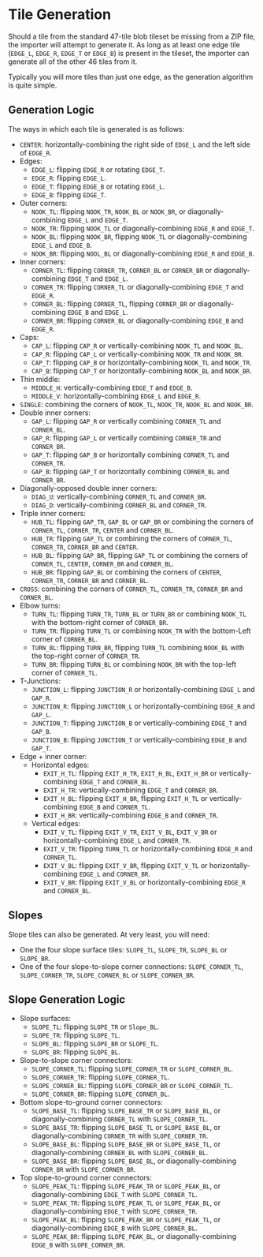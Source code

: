 # Tile Generation
Should a tile from the standard 47-tile blob tileset be missing from a ZIP file, the importer will attempt to generate it. As long as at least one edge tile (`EDGE_L`, `EDGE_R`, `EDGE_T` or `EDGE_B`) is present in the tileset, the importer can generate all of the other 46 tiles from it.

Typically you will more tiles than just one edge, as the generation algorithm is quite simple.

## Generation Logic
The ways in which each tile is generated is as follows:
- `CENTER`: horizontally-combining the right side of `EDGE_L` and the left side of `EDGE_R`.
- Edges:
  - `EDGE_L`: flipping `EDGE_R` or rotating `EDGE_T`.
  - `EDGE_R`: flipping `EDGE_L`.
  - `EDGE_T`: flipping `EDGE_B` or rotating `EDGE_L`.
  - `EDGE_B`: flipping `EDGE_T`.
- Outer corners:
  - `NOOK_TL`: flipping `NOOK_TR`, `NOOK_BL` or `NOOK_BR`, or diagonally-combining `EDGE_L` and `EDGE_T`.
  - `NOOK_TR`: flipping `NOOK_TL` or diagonally-combining `EDGE_R` and `EDGE_T`.
  - `NOOK_BL`: flipping `NOOK_BR`, flipping `NOOK_TL` or diagonally-combining `EDGE_L` and `EDGE_B`.
  - `NOOK_BR`: flipping `NOOL_BL` or diagonally-combining `EDGE_R` and `EDGE_B`.
- Inner corners:
  - `CORNER_TL`: flipping `CORNER_TR`, `CORNER_BL` or `CORNER_BR` or diagonally-combining `EDGE_T` and `EDGE_L`.
  - `CORNER_TR`: flipping `CORNER_TL` or diagonally-combining `EDGE_T` and `EDGE_R`.
  - `CORNER_BL`: flipping `CORNER_TL`, flipping `CORNER_BR` or diagonally-combining `EDGE_B` and `EDGE_L`.
  - `CORNER_BR`: flipping `CORNER_BL` or diagonally-combining `EDGE_B` and `EDGE_R`.
- Caps:
  - `CAP_L`: flipping `CAP_R` or vertically-combining `NOOK_TL` and `NOOK_BL`.
  - `CAP_R`: flipping `CAP_L` or vertically-combining `NOOK_TR` and `NOOK_BR`.
  - `CAP_T`: flipping `CAP_B` or horizontally-combining `NOOK_TL` and `NOOK_TR`.
  - `CAP_B`: flipping `CAP_T` or horizontally-combining `NOOK_BL` and `NOOK_BR`.
- Thin middle:
  - `MIDDLE_H`: vertically-combining `EDGE_T` and `EDGE_B`.
  - `MIDDLE_V`: horizontally-combining `EDGE_L` and `EDGE_R`.
- `SINGLE`: combining the corners of `NOOK_TL`, `NOOK_TR`, `NOOK_BL` and `NOOK_BR`.
- Double inner corners:
  - `GAP_L`: flipping `GAP_R` or vertically combining `CORNER_TL` and `CORNER_BL`.
  - `GAP_R`: flipping `GAP_L` or vertically combining `CORNER_TR` and `CORNER_BR`.
  - `GAP_T`: flipping `GAP_B` or horizontally combining `CORNER_TL` and `CORNER_TR`.
  - `GAP_B`: flipping `GAP_T` or horizontally combining `CORNER_BL` and `CORNER_BR`.
- Diagonally-opposed double inner corners:
  - `DIAG_U`: vertically-combining `CORNER_TL` and `CORNER_BR`.
  - `DIAG_D`: vertically-combining `CORNER_BL` and `CORNER_TR`.
- Triple inner corners:
  - `HUB_TL`: flipping `GAP_TR`, `GAP_BL` or `GAP_BR` or combining the corners of `CORNER_TL`, `CORNER_TR`, `CENTER` and `CORNER_BL`.
  - `HUB_TR`: flipping `GAP_TL` or combining the corners of `CORNER_TL`, `CORNER_TR`, `CORNER_BR` and `CENTER`.
  - `HUB_BL`: flipping `GAP_BR`, flipping `GAP_TL` or combining the corners of `CORNER_TL`, `CENTER`, `CORNER_BR` and `CORNER_BL`.
  - `HUB_BR`: flipping `GAP_BL` or combining the corners of `CENTER`, `CORNER_TR`, `CORNER_BR` and `CORNER_BL`.
- `CROSS`: combining the corners of `CORNER_TL`, `CORNER_TR`, `CORNER_BR` and `CORNER_BL`.
- Elbow turns:
  - `TURN_TL`: flipping `TURN_TR`, `TURN_BL` or `TURN_BR` or combining `NOOK_TL` with the bottom-right corner of `CORNER_BR`.
  - `TURN_TR`: flipping `TURN_TL` or combining `NOOK_TR` with the bottom-Left corner of `CORNER_BL`.
  - `TURN_BL`: flipping `TURN_BR`, flipping `TURN_TL` combining `NOOK_BL` with the top-right corner of `CORNER_TR`.
  - `TURN_BR`: flipping `TURN_BL` or combining `NOOK_BR` with the top-left corner of `CORNER_TL`.
- T-Junctions:
  - `JUNCTION_L`: flipping `JUNCTION_R` or horizontally-combining `EDGE_L` and `GAP_R`.
  - `JUNCTION_R`: flipping `JUNCTION_L` or horizontally-combining `EDGE_R` and `GAP_L`.
  - `JUNCTION_T`: flipping `JUNCTION_B` or vertically-combining `EDGE_T` and `GAP_B`.
  - `JUNCTION_B`: flipping `JUNCTION_T` or vertically-combining `EDGE_B` and `GAP_T`.
- Edge + inner corner:
  - Horizontal edges:
	- `EXIT_H_TL`: flipping `EXIT_H_TR`, `EXIT_H_BL`, `EXIT_H_BR` or vertically-combining `EDGE_T` and `CORNER_BL`.
	- `EXIT_H_TR`: vertically-combining `EDGE_T` and `CORNER_BR`.
	- `EXIT_H_BL`: flipping `EXIT_H_BR`, flipping `EXIT_H_TL` or vertically-combining `EDGE_B` and `CORNER_TL`.
	- `EXIT_H_BR`: vertically-combining `EDGE_B` and `CORNER_TR`.
  - Vertical edges:
	- `EXIT_V_TL`: flipping `EXIT_V_TR`, `EXIT_V_BL`, `EXIT_V_BR` or horizontally-combining `EDGE_L` and `CORNER_TR`.
	- `EXIT_V_TR`: flipping `TURN_TL` or horizontally-combining `EDGE_R` and `CORNER_TL`.
	- `EXIT_V_BL`: flipping `EXIT_V_BR`, flipping `EXIT_V_TL` or horizontally-combining `EDGE_L` and `CORNER_BR`.
	- `EXIT_V_BR`: flipping `EXIT_V_BL` or horizontally-combining `EDGE_R` and `CORNER_BL`.

## Slopes
Slope tiles can also be generated. At very least, you will need:
- One the four slope surface tiles: `SLOPE_TL`, `SLOPE_TR`, `SLOPE_BL` or `SLOPE_BR`.
- One of the four slope-to-slope corner connections: `SLOPE_CORNER_TL`, `SLOPE_CORNER_TR`, `SLOPE_CORNER_BL` or `SLOPE_CORNER_BR`.

## Slope Generation Logic
- Slope surfaces:
  - `SLOPE_TL`: flipping `SLOPE_TR` or `Slope_BL`.
  - `SLOPE_TR`: flipping `SLOPE_TL`.
  - `SLOPE_BL`: flipping `SLOPE_BR` or `SLOPE_TL`.
  - `SLOPE_BR`: flipping `SLOPE_BL`.
- Slope-to-slope corner connectors:
  - `SLOPE_CORNER_TL`: flipping `SLOPE_CORNER_TR` or `SLOPE_CORNER_BL`.
  - `SLOPE_CORNER_TR`: flipping `SLOPE_CORNER_TL`.
  - `SLOPE_CORNER_BL`: flipping `SLOPE_CORNER_BR` or `SLOPE_CORNER_TL`.
  - `SLOPE_CORNER_BR`: flipping `SLOPE_CORNER_BL`.
- Bottom slope-to-ground corner connectors:
  - `SLOPE_BASE_TL`: flipping `SLOPE_BASE_TR` or `SLOPE_BASE_BL`, or diagonally-combining `CORNER_TL` with `SLOPE_CORNER_TL`.
  - `SLOPE_BASE_TR`: flipping `SLOPE_BASE_TL` or `SLOPE_BASE_BL`, or diagonally-combining `CORNER_TR` with `SLOPE_CORNER_TR`.
  - `SLOPE_BASE_BL`: flipping `SLOPE_BASE_BR` or `SLOPE_BASE_TL`, or diagonally-combining `CORNER_BL` with `SLOPE_CORNER_BL`.
  - `SLOPE_BASE_BR`: flipping `SLOPE_BASE_BL`, or diagonally-combining `CORNER_BR` with `SLOPE_CORNER_BR`.
- Top slope-to-ground corner connectors:
  - `SLOPE_PEAK_TL`: flipping `SLOPE_PEAK_TR` or `SLOPE_PEAK_BL`, or diagonally-combining `EDGE_T` with `SLOPE_CORNER_TL`.
  - `SLOPE_PEAK_TR`: flipping `SLOPE_PEAK_TL` or `SLOPE_PEAK_BL`, or diagonally-combining `EDGE_T` with `SLOPE_CORNER_TR`.
  - `SLOPE_PEAK_BL`: flipping `SLOPE_PEAK_BR` or `SLOPE_PEAK_TL`, or diagonally-combining `EDGE_B` with `SLOPE_CORNER_BL`.
  - `SLOPE_PEAK_BR`: flipping `SLOPE_PEAK_BL`, or diagonally-combining `EDGE_B` with `SLOPE_CORNER_BR`.
